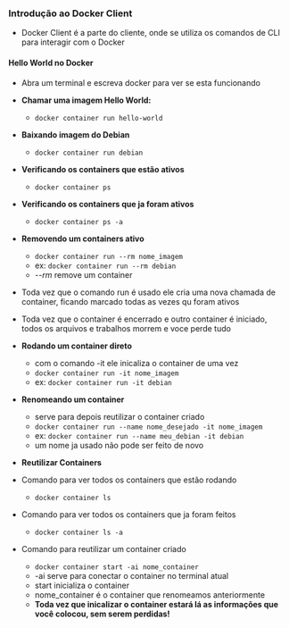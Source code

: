 ### Introdução ao Docker Client

* Docker Client é a parte do cliente, onde se utiliza os comandos de CLI para interagir com o Docker

#### Hello World no Docker
* Abra um terminal e escreva docker para ver se esta funcionando
* **Chamar uma imagem Hello World:** 
    * `docker container run hello-world`

* **Baixando imagem do Debian** 
    * `docker container run debian`

* **Verificando os containers que estão ativos**
    * `docker container ps`

* **Verificando os containers que ja foram ativos** 
    * `docker container ps -a`

* **Removendo um containers ativo**
    * `docker container run --rm nome_imagem`
    * ex: `docker container run --rm debian`
    * _--rm_ remove um container 
* Toda vez que o comando run é usado ele cria uma nova chamada de container, ficando marcado todas as vezes qu foram ativos

* Toda vez que o container é encerrado e outro container é iniciado, todos os arquivos e trabalhos morrem e voce perde tudo


* **Rodando um container direto**
    * com o comando -it ele inicaliza o container de uma vez
    * `docker container run -it nome_imagem`
    * ex: `docker container run -it debian`

* **Renomeando um container**
    * serve para depois reutilizar o container criado
    * `docker container run --name nome_desejado -it nome_imagem`
    * ex: `docker container run --name meu_debian -it debian`
    * um nome ja usado não pode ser feito de novo
  
* **Reutilizar Containers**
* Comando para ver todos os containers que estão rodando
    * `docker container ls`
* Comando para ver todos os containers que ja foram feitos
    * `docker container ls -a`
* Comando para reutilizar um container criado
    * `docker container start -ai nome_container`
    * -ai serve para conectar o container no terminal atual
    * start inicializa o container 
    * nome_container é o container que renomeamos anteriormente
    * **Toda vez que inicalizar o container estará lá as informações que você colocou, sem serem perdidas!**


